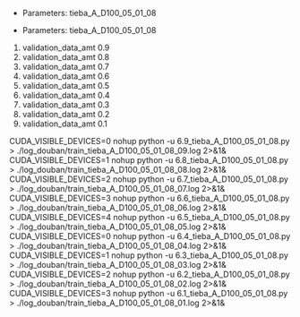 - Parameters: tieba_A_D100_05_01_08


- Parameters: tieba_A_D100_05_01_08

1) validation_data_amt 0.9
2) validation_data_amt 0.8
3) validation_data_amt 0.7
4) validation_data_amt 0.6
5) validation_data_amt 0.5
6) validation_data_amt 0.4
7) validation_data_amt 0.3
8) validation_data_amt 0.2
9) validation_data_amt 0.1

CUDA_VISIBLE_DEVICES=0 nohup python -u 6.9_tieba_A_D100_05_01_08.py > ./log_douban/train_tieba_A_D100_05_01_08_09.log 2>&1&
CUDA_VISIBLE_DEVICES=1 nohup python -u 6.8_tieba_A_D100_05_01_08.py > ./log_douban/train_tieba_A_D100_05_01_08_08.log 2>&1&
CUDA_VISIBLE_DEVICES=2 nohup python -u 6.7_tieba_A_D100_05_01_08.py > ./log_douban/train_tieba_A_D100_05_01_08_07.log 2>&1&
CUDA_VISIBLE_DEVICES=3 nohup python -u 6.6_tieba_A_D100_05_01_08.py > ./log_douban/train_tieba_A_D100_05_01_08_06.log 2>&1&
CUDA_VISIBLE_DEVICES=4 nohup python -u 6.5_tieba_A_D100_05_01_08.py > ./log_douban/train_tieba_A_D100_05_01_08_05.log 2>&1&
CUDA_VISIBLE_DEVICES=0 nohup python -u 6.4_tieba_A_D100_05_01_08.py > ./log_douban/train_tieba_A_D100_05_01_08_04.log 2>&1&
CUDA_VISIBLE_DEVICES=1 nohup python -u 6.3_tieba_A_D100_05_01_08.py > ./log_douban/train_tieba_A_D100_05_01_08_03.log 2>&1&
CUDA_VISIBLE_DEVICES=2 nohup python -u 6.2_tieba_A_D100_05_01_08.py > ./log_douban/train_tieba_A_D100_05_01_08_02.log 2>&1&
CUDA_VISIBLE_DEVICES=3 nohup python -u 6.1_tieba_A_D100_05_01_08.py > ./log_douban/train_tieba_A_D100_05_01_08_01.log 2>&1&
